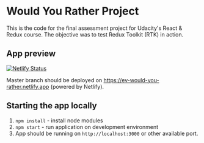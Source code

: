 # Would You Rather Project

This is the code for the final assessment project for Udacity's React & Redux course. The objective was to test Redux Toolkit (RTK) in action.

## App preview

[![Netlify Status](https://api.netlify.com/api/v1/badges/4c973864-5bcd-489d-af90-2d81e98b0c0a/deploy-status)](https://app.netlify.com/sites/ev-would-you-rather/deploys)

Master branch should be deployed on https://ev-would-you-rather.netlify.app (powered by Netlify).

## Starting the app locally

1. `npm install` - install node modules
2. `npm start` - run application on development environment
3. App should be running on `http://localhost:3000` or other available port.
